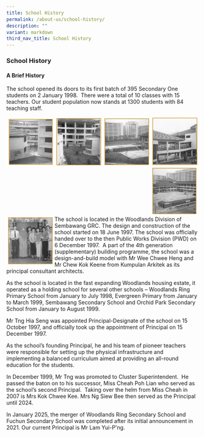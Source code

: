```yaml
---
title: School History
permalink: /about-us/school-history/
description: ""
variant: markdown
third_nav_title: School History
---
```

### **School History**
#### **A Brief History**
The school opened its doors to its first batch of 395 Secondary One students on 2 January 1998. &nbsp;There were a total of 10 classes&nbsp;with 15 teachers. Our student population now stands at 1300 students with 84 teaching staff.

<p><a href="https://staging.d1zt0oshmgcgjg.amplifyapp.com/images/history1.jpg">
<img style="width:25%" src="/images/historyyy1.jpg" align="left">
</a></p>

<p><a href="https://staging.d1zt0oshmgcgjg.amplifyapp.com/images/history2.jpg">
<img style="width:25%" src="/images/historyyy2.jpg" align="left">
</a></p>

<p><a href="https://staging.d1zt0oshmgcgjg.amplifyapp.com/images/history3.jpg">
<img style="width:25%" src="/images/historyyy3.jpg" align="left">
</a></p>

<p><a href="https://staging.d1zt0oshmgcgjg.amplifyapp.com/images/history4.jpg">
<img style="width:25%" src="/images/historyyy4.jpg" align="left">
</a></p>

<br><br><br>
<br><br><br>

<p><a href="https://staging.d1zt0oshmgcgjg.amplifyapp.com/images/history5.jpg">
<img style="width:25%" src="/images/historyyy5.jpg" align="left">
</a></p>

<p><a href="https://staging.d1zt0oshmgcgjg.amplifyapp.com/images/history6.jpg">
<img style="width:25%" src="/images/historyyy6.jpg" align="left">
</a></p>

<br><br><br>
<br><br><br>

The school is located in the Woodlands Division of Sembawang GRC. The design and construction of the school started on 18 June 1997. The school was officially handed over to the then Public Works Division (PWD) on 6 December 1997. &nbsp;A part of the 4th generation (supplementary) building programme, the school was a design-and-build model with Mr Wee Chwee Heng and Mr Chew Kok Keene from Kumpulan Arkitek as its principal consultant architects.

As the school is located in the fast expanding Woodlands housing estate, it operated as a holding school for several other schools – Woodlands Ring Primary School from January to July 1998, Evergreen Primary from January to March 1999, Sembawang Secondary School and Orchid Park Secondary School from January to August 1999.

Mr Tng Hia Seng was appointed Principal-Designate of the school on 15 October 1997, and officially took up the appointment of Principal on 15 December 1997.

As the school’s founding Principal, he and his team of pioneer teachers were responsible for setting up the physical infrastructure and implementing a balanced curriculum aimed at providing an all-round education for the students.

In December 1999, Mr Tng was promoted to Cluster Superintendent. &nbsp;He passed the baton on to his successor, Miss Cheah Poh Lian who served as the school’s second Principal. &nbsp;Taking over the helm from Miss Cheah in 2007 is Mrs Kok Chwee Kee. Mrs Ng Siew Bee then served as the Principal until 2024.

In January 2025, the merger of Woodlands Ring Secondary School and Fuchun Secondary School was completed after its initial announcement in 2021. Our current Principal is Mr Lam Yui-P'ng.